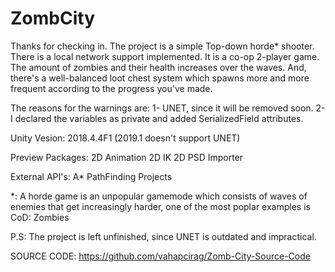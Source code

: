 # ZombCity 

Thanks for checking in. The project is a simple Top-down horde* shooter. There is a local network support implemented.
It is a co-op 2-player game. The amount of zombies and their health increases over the waves. And, there's a well-balanced
loot chest system which spawns more and more frequent according to the progress you've made. 

The reasons for the warnings are:
1- UNET, since it will be removed soon.
2- I declared the variables as private and added SerializedField attributes.

Unity Vesion: 
  2018.4.4F1 (2019.1 doesn't support UNET)

Preview Packages:
  2D Animation
  2D IK
  2D PSD Importer

External API's:
  A* PathFinding Projects

*: A horde game is an unpopular gamemode which consists of waves of enemies that get increasingly harder, one of the most poplar
examples is CoD: Zombies

P.S: The project is left unfinished, since UNET is outdated and impractical.

SOURCE CODE: https://github.com/vahapcirag/Zomb-City-Source-Code
